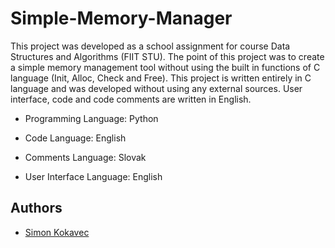 # Simple-Memory-Manager

This project was developed as a school assignment for course Data Structures and Algorithms (FIIT STU). The point of this project was to create a simple memory management tool without using the built in functions of C language (Init, Alloc, Check and Free). This project is written entirely in C language and was developed without using any external sources. User interface, code and code comments are written in English.

- Programming Language: Python

- Code Language: English

- Comments Language: Slovak

- User Interface Language: English

## Authors

- [Simon Kokavec](https://github.com/SimonK1)